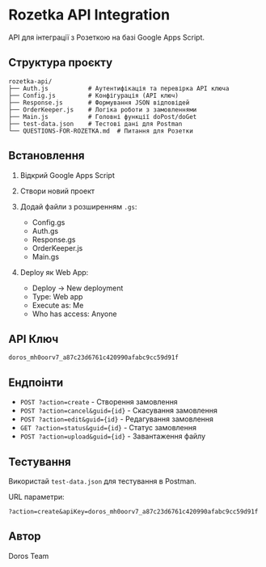# Rozetka API Integration

API для інтеграції з Розеткою на базі Google Apps Script.

## Структура проєкту

```
rozetka-api/
├── Auth.js           # Аутентифікація та перевірка API ключа
├── Config.js         # Конфігурація (API ключ)
├── Response.js       # Формування JSON відповідей
├── OrderKeeper.js    # Логіка роботи з замовленнями
├── Main.js           # Головні функції doPost/doGet
├── test-data.json    # Тестові дані для Postman
└── QUESTIONS-FOR-ROZETKA.md  # Питання для Розетки
```

## Встановлення

1. Відкрий Google Apps Script
2. Створи новий проект
3. Додай файли з розширенням `.gs`:
   - Config.gs
   - Auth.gs
   - Response.gs
   - OrderKeeper.js
   - Main.gs

4. Deploy як Web App:
   - Deploy → New deployment
   - Type: Web app
   - Execute as: Me
   - Who has access: Anyone

## API Ключ

```
doros_mh0oorv7_a87c23d6761c420990afabc9cc59d91f
```

## Ендпоінти

- `POST ?action=create` - Створення замовлення
- `POST ?action=cancel&guid={id}` - Скасування замовлення
- `POST ?action=edit&guid={id}` - Редагування замовлення
- `GET ?action=status&guid={id}` - Статус замовлення
- `POST ?action=upload&guid={id}` - Завантаження файлу

## Тестування

Використай `test-data.json` для тестування в Postman.

URL параметри:
```
?action=create&apiKey=doros_mh0oorv7_a87c23d6761c420990afabc9cc59d91f
```

## Автор

Doros Team

